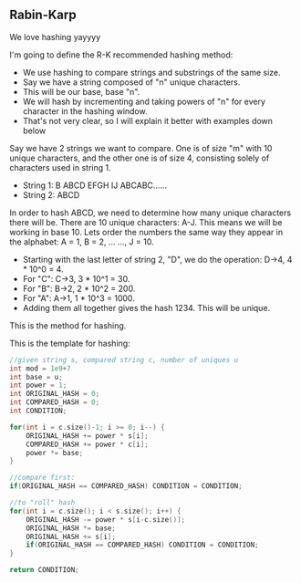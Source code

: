 ## Rabin-Karp

We love hashing yayyyy

I'm going to define the R-K recommended hashing method:
- We use hashing to compare strings and substrings of the same size.
- Say we have a string composed of "n" unique characters.
- This will be our base, base "n".
- We will hash by incrementing and taking powers of "n" for every character in the hashing window.
- That's not very clear, so I will explain it better with examples down below


Say we have 2 strings we want to compare. One is of size "m" with 10 unique characters, and the other one is of size 4, consisting solely of characters used in string 1.
- String 1: B ABCD EFGH IJ ABCABC......
- String 2: ABCD

In order to hash ABCD, we need to determine how many unique characters there will be. There are 10 unique characters: A-J. This means we will be working in base 10. Lets order the numbers the same way they appear in the alphabet: A = 1, B = 2, ... ..., J = 10.
- Starting with the last letter of string 2, "D", we do the operation: D->4, 4 \* 10^0 = 4.
- For "C": C->3, 3 \* 10^1 = 30.
- For "B": B->2, 2 \* 10^2 = 200.
- For "A": A->1, 1 \* 10^3 = 1000.
- Adding them all together gives the hash 1234. This will be unique.

This is the method for hashing.

This is the template for hashing:
```cpp
//given string s, compared string c, number of uniques u
int mod = 1e9+7
int base = u;
int power = 1;
int ORIGINAL_HASH = 0;
int COMPARED_HASH = 0;
int CONDITION;

for(int i = c.size()-1; i >= 0; i--) {
    ORIGINAL_HASH += power * s[i];
    COMPARED_HASH += power * c[i];
    power *= base;
}

//compare first:
if(ORIGINAL_HASH == COMPARED_HASH) CONDITION = CONDITION;

//to "roll" hash
for(int i = c.size(); i < s.size(); i++) {
    ORIGINAL_HASH -= power * s[i-c.size()];
    ORIGINAL_HASH *= base;
    ORIGINAL_HASH += s[i];
    if(ORIGINAL_HASH == COMPARED_HASH) CONDITION = CONDITION;
}

return CONDITION;
```